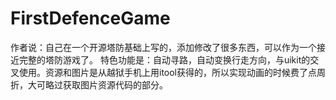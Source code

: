 FirstDefenceGame
================

 作者说：自己在一个开源塔防基础上写的，添加修改了很多东西，可以作为一个接近完整的塔防游戏了。
 特色功能是：自动寻路，自动变换行走方向，与uikit的交叉使用。资源和图片是从越狱手机上用itool获得的，所以实现动画的时候费了点周折，大可略过获取图片资源代码的部分。
